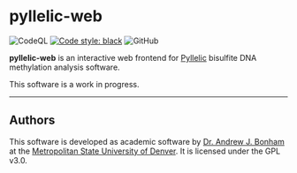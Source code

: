 # pyllelic-web

![CodeQL](https://github.com/Paradoxdruid/pyllelic-web/workflows/CodeQL/badge.svg) [![Code style: black](https://img.shields.io/badge/code%20style-black-000000.svg)](https://github.com/ambv/black)   ![GitHub](https://img.shields.io/github/license/Paradoxdruid/pyllelic-web)

**pyllelic-web** is an interactive web frontend for [Pyllelic](https://github.com/Paradoxdruid/pyllelic) bisulfite DNA methylation analysis software.

This software is a work in progress.

----------------------------------

## Authors

This software is developed as academic software by [Dr. Andrew J. Bonham](https://github.com/Paradoxdruid) at the [Metropolitan State University of Denver](https://www.msudenver.edu). It is licensed under the GPL v3.0.
